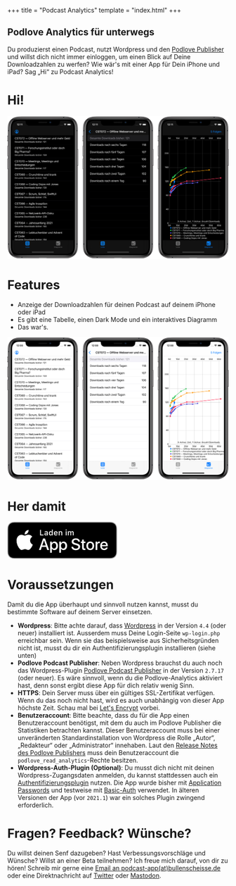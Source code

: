 +++
title = "Podcast Analytics"
template = "index.html"
+++

## Podlove Analytics für unterwegs

Du produzierst einen Podcast, nutzt Wordpress und den [Podlove Publisher](https://publisher.podlove.org/) und willst dich nicht immer einloggen, um einen Blick auf Deine Downloadzahlen zu werfen? Wie wär's mit einer App für Dein iPhone und iPad? Sag „Hi“ zu Podcast Analytics!

# Hi!

![](PA_Dark_DE.jpeg)

# Features

- Anzeige der Downloadzahlen für deinen Podcast auf deinem iPhone oder iPad
- Es gibt eine Tabelle, einen Dark Mode und ein interaktives Diagramm
- Das war's.

![](PA_Light_DE.jpeg)

# Her damit

[![](Download_on_the_App_Store.png)](https://itunes.apple.com/de/app/podcast-analytics/id1460023828?l=de&ls=1&mt=8)

# Voraussetzungen

Damit du die App überhaupt und sinnvoll nutzen kannst, musst du bestimmte Software auf deinem Server einsetzen.

- **Wordpress**: Bitte achte darauf, dass [Wordpress](https://wordpress.org) in der Version `4.4` (oder neuer) installiert ist. Ausserdem muss Deine Login-Seite `wp-login.php` erreichbar sein. Wenn sie das beispielsweise aus Sicherheitsgründen nicht ist, musst du dir ein Authentifizierungsplugin installieren (siehe unten) 
- **Podlove Podcast Publisher**: Neben Wordpress brauchst du auch noch das Wordpress-Plugin [Podlove Podcast Publisher](https://publisher.podlove.org) in der Version `2.7.17` (oder neuer). Es wäre sinnvoll, wenn du die Podlove-Analytics aktiviert hast, denn sonst ergibt diese App für dich relativ wenig Sinn.
- **HTTPS**: Dein Server muss über ein gültiges SSL-Zertifikat verfügen. Wenn du das noch nicht hast, wird es auch unabhängig von dieser App höchste Zeit. Schau mal bei [Let's Encrypt](https://letsencrypt.org) vorbei.
- **Benutzeraccount**: Bitte beachte, dass du für die App einen Benutzeraccount benötigst, mit dem du auch im Podlove Publisher die Statistiken betrachten kannst. Dieser Benutzeraccount muss bei einer unveränderten Standardinstallation von Wordpress die Rolle „Autor“, „Redakteur“ oder „Administrator“ innehaben. Laut den [Release Notes des Podlove Publishers](https://wordpress.org/plugins/podlove-podcasting-plugin-for-wordpress/#developers) muss dein Benutzeraccount die `podlove_read_analytics`-Rechte besitzen.
- **Wordpress-Auth-Plugin (Optional)**: Du musst dich nicht mit deinen Wordpress-Zugangsdaten anmelden, du kannst stattdessen auch ein [Authentifizierungsplugin](https://developer.wordpress.org/rest-api/using-the-rest-api/authentication/#authentication-plugins) nutzen. Die App wurde bisher mit [Application Passwords](https://wordpress.org/plugins/application-passwords/) und testweise mit [Basic-Auth](https://github.com/WP-API/Basic-Auth) verwendet. In älteren Versionen der App (vor `2021.1`) war ein solches Plugin zwingend erforderlich.


# Fragen? Feedback? Wünsche?

Du willst deinen Senf dazugeben? Hast Verbessungsvorschläge und Wünsche? Willst an einer Beta teilnehmen? Ich freue mich darauf, von dir zu hören! Schreib mir gerne eine [Email an podcast-app(at)bullenscheisse.de](mailto:podcast-app@bullenscheisse.de) oder eine Direktnachricht auf [Twitter](https://twitter.com/zeitschlag) oder [Mastodon](https://chaos.social/@zeitschlag).
